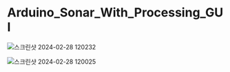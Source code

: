 # Arduino_Sonar_With_Processing_GUI

![스크린샷 2024-02-28 120232](https://github.com/cananella/Arduino_Sonar_With_Processing_GUI/assets/97207725/0530694b-c16b-4082-aca1-870055f8cf79)


![스크린샷 2024-02-28 120025](https://github.com/cananella/Arduino_Sonar_With_Processing_GUI/assets/97207725/f69d8dd5-7d25-4dab-a204-10cc5e23d7f3)
